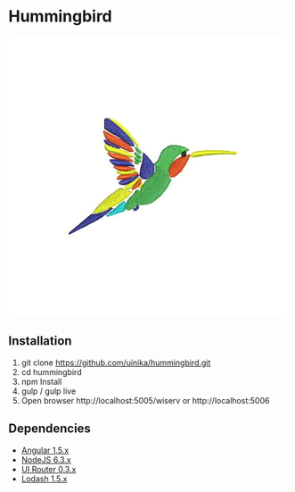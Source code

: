 # Hummingbird

![logo](./artifact/assets/logo.jpg)

## Installation
1. git clone https://github.com/uinika/hummingbird.git
2. cd hummingbird
3. npm Install
4. gulp / gulp live
5. Open browser http://localhost:5005/wiserv or http://localhost:5006

## Dependencies
* [Angular 1.5.x](https://angularjs.org/)
* [NodeJS 6.3.x](https://nodejs.org/)
* [UI Router 0.3.x](https://github.com/angular-ui/ui-router/tree/legacy)
* [Lodash 1.5.x](https://lodash.com/)